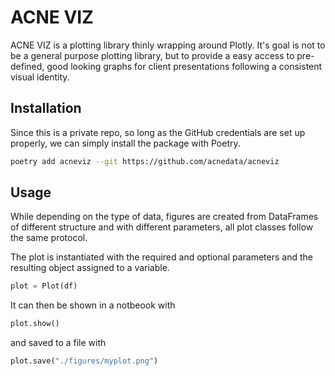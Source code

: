 # ACNE VIZ

ACNE VIZ is a plotting library thinly wrapping around Plotly. It's goal is not to be a general
purpose plotting library, but to provide a easy access to pre-defined, good looking graphs for client
presentations following a consistent visual identity.

## Installation

Since this is a private repo, so long as the GitHub credentials are set up properly,
we can simply install the package with Poetry.

```Bash
poetry add acneviz --git https://github.com/acnedata/acneviz
```

## Usage

While depending on the type of data, figures are created from DataFrames of different
structure and with different parameters, all plot classes follow the same protocol.

The plot is instantiated with the required and optional parameters and the resulting
object assigned to a variable.

```Python
plot = Plot(df)
```

It can then be shown in a notbeook with
```Python
plot.show()
```

and saved to a file with
```Python
plot.save("./figures/myplot.png")
```